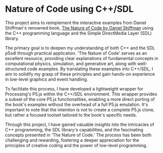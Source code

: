 # Nature of Code using C++/SDL

This project aims to reimplement the interactive examples from Daniel Shiffman's renowned book, [The Nature of Code by Daniel Shiffman](https://natureofcode.com/book/) using the C++ programming language and the Simple DirectMedia Layer (SDL) library.

The primary goal is to deepen my understanding of both C++ and the SDL p5sdl through practical application. 'The Nature of Code' serves as an excellent resource, providing clear explanations of fundamental concepts in computational physics, simulation, and generative art, along with well-structured code examples. By translating these examples into C++/SDL, I aim to solidify my grasp of these principles and gain hands-on experience in low-level graphics and event handling.

To facilitate this process, I have developed a lightweight wrapper for Processing's P5.js within the C++/SDL environment. This wrapper provides a subset of the core P5.js functionalities, enabling a more direct porting of the book's examples without the overhead of a full P5.js emulation. It's important to note that the intention is not to create a complete P5.js clone, but rather a focused toolset tailored to the book's specific needs.

Through this project, I have gained valuable insights into the intricacies of C++ programming, the SDL library's capabilities, and the fascinating concepts presented in 'The Nature of Code.' The process has been both challenging and rewarding, fostering a deeper appreciation for the principles of creative coding and the power of low-level programming.
